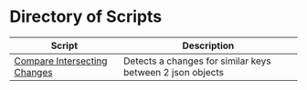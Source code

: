 # Directory of Scripts



| Script      | Description |
| ----------- | ----------- |
| [Compare Intersecting Changes](./compare/readme.md)      | Detects a changes for similar keys between 2 json objects       |
